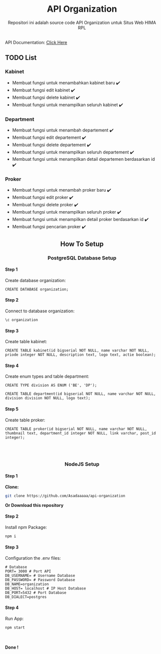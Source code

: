 
<div align="center">
  <h1>API Organization</h1>
  <p>Repositori ini adalah source code API Organization untuk Situs Web HIMA RPL</p>
</div>

<br>

<div align="left">
  API Documentation: <a href="API-docs.md">Click Here</a>
  <h2>TODO List</h2>
  <h3>Kabinet</h3>
  <ul>
    <li>Membuat fungsi untuk menambahkan kabinet baru ✔️</li>
    <li>Membuat fungsi edit kabinet ✔️</li>
    <li>Membuat fungsi delete kabinet ✔️</li>
    <li>Membuat fungsi untuk menampilkan seluruh kabinet ✔️</li>
  </ul>
  <h3>Department</h3>
  <ul>
    <li>Membuat fungsi untuk menambah departement ✔️</li>
    <li>Membuat fungsi edit departement ✔️</li>
    <li>Membuat fungsi delete departement ✔️</li>
    <li>Membuat fungsi untuk menampilkan seluruh departement ✔️</li>
    <li>Membuat fungsi untuk menampilkan detail  departemen berdasarkan id ✔️</li>
  </ul>
  <h3>Proker</h3>
  <ul>
    <li>Membuat fungsi untuk menambah proker baru ✔️</li>
    <li>Membuat fungsi edit proker ✔️</li>
    <li>Membuat fungsi delete proker ✔️</li>
    <li>Membuat fungsi untuk menampilkan seluruh proker ✔️</li>
    <li>Membuat fungsi untuk menampilkan detail proker berdasarkan id  ✔️</li>
    <li>Membuat fungsi pencarian proker ✔️</li>
  </ul>
</div>

<h2 align="center">How To Setup</h2>
<div align="left">
  <h3 align="center">PostgreSQL Database Setup</h3>
  <h4>Step 1</h4>
  <p>Create database organization:</p>

  ```postgresql
  CREATE DATABASE organization;
  ```
  
  <h4>Step 2</h4>
  <p>Connect to database organization:</p>

  ```postgresql
  \c organization
  ```
  
  <h4>Step 3</h4>
  <p>Create table kabinet:</p>
  
  ```postgresql
  CREATE TABLE kabinet(id bigserial NOT NULL, name varchar NOT NULL, priode integer NOT NULL, description text, logo text, actie boolean);
  ```
  
  <h4>Step 4</h4>
  <p>Create enum types and table department:</p>
  
  ```postgresql
  CREATE TYPE division AS ENUM ('BE', 'DP');
  ```
  ```postgresql
  CREATE TABLE department(id bigserial NOT NULL, name varchar NOT NULL, division division NOT NULL, logo text);
  ```
  
  <h4>Step 5</h4>
  <p>Create table proker:</p>
  
  ```postgresql
  CREATE TABLE proker(id bigserial NOT NULL, name varchar NOT NULL, thumbnail text, department_id integer NOT NULL, link varchar, post_id integer);
  ```
</div>

<br><br>

<div align="left">
  <h3 align="center">NodeJS Setup</h3>
  <h4>Step 1</h4>

  <b>Clone:</b>

  ```bash
  git clone https://github.com/Asadaaaaa/api-organization
  ```

  <b>Or Download this repository</b>
  
  <h4>Step 2</h4>
  <p>Install npm Package:</p>

  ```bash
  npm i
  ```
  
  <h4>Step 3</h4>
  <p>Configuration the .env files:</p>

  ```shell
  # Database
  PORT= 3000 # Port API
  DB_USERNAME= # Username Database
  DB_PASSWORD= # Password Database
  DB_NAME=organization
  DB_HOST= localhost # IP Host Database
  DB_PORT=5432 # Port Database
  DB_DIALECT=postgres
  ```

  <h4>Step 4</h4>
  <p>Run App:</p>

  ```js
  npm start
  ```

<br><br>
<b>Done !</b>
</div>
